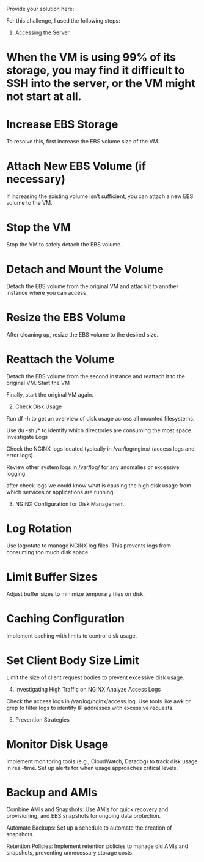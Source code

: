 Provide your solution here:

For this challenge, I used the following steps:
1. Accessing the Server

# When the VM is using 99% of its storage, you may find it difficult to SSH into the server, or the VM might not start at all.

# Increase EBS Storage

To resolve this, first increase the EBS volume size of the VM.
# Attach New EBS Volume (if necessary)

If increasing the existing volume isn’t sufficient, you can attach a new EBS volume to the VM.
# Stop the VM

Stop the VM to safely detach the EBS volume.
# Detach and Mount the Volume

Detach the EBS volume from the original VM and attach it to another instance where you can access 

# Resize the EBS Volume

After cleaning up, resize the EBS volume to the desired size.
# Reattach the Volume

Detach the EBS volume from the second instance and reattach it to the original VM.
Start the VM

Finally, start the original VM again.



2. Check Disk Usage

Run df -h to get an overview of disk usage across all mounted filesystems.

Use du -sh /* to identify which directories are consuming the most space.
Investigate Logs

Check the NGINX logs located typically in /var/log/nginx/ (access logs and error logs).

Review other system logs in /var/log/ for any anomalies or excessive logging.

after check logs we could know what is causing the high disk usage from which services or applications are running.

3. NGINX Configuration for Disk Management
# Log Rotation

Use logrotate to manage NGINX log files. This prevents logs from consuming too much disk space.

# Limit Buffer Sizes

Adjust buffer sizes to minimize temporary files on disk.

# Caching Configuration

Implement caching with limits to control disk usage.

# Set Client Body Size Limit

Limit the size of client request bodies to prevent excessive disk usage.


4. Investigating High Traffic on NGINX
Analyze Access Logs

Check the access logs in /var/log/nginx/access.log.
Use tools like awk or grep to filter logs to identify IP addresses with excessive requests.


5. Prevention Strategies

# Monitor Disk Usage

Implement monitoring tools (e.g., CloudWatch, Datadog) to track disk usage in real-time. Set up alerts for when usage approaches critical levels.

# Backup and AMIs
Combine AMIs and Snapshots: Use AMIs for quick recovery and provisioning, and EBS snapshots for ongoing data protection.

Automate Backups: Set up a schedule to automate the creation of snapshots.

Retention Policies: Implement retention policies to manage old AMIs and snapshots, preventing unnecessary storage costs.